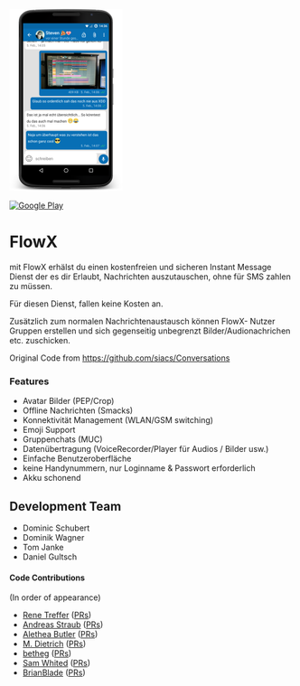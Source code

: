 ﻿![screenshots](https://github.com/atomarea/FlowX/raw/Main/Screenshots/readme.png)

[![Google Play](http://cloud.atom-area.net/pics/GooglePlay.png)](https://play.google.com/store/apps/details?id=net.atomarea.flowx)

# FlowX

mit FlowX erhälst du einen kostenfreien und sicheren Instant Message Dienst der es dir Erlaubt, Nachrichten auszutauschen, ohne für SMS zahlen zu müssen.

Für diesen Dienst, fallen keine Kosten an.

Zusätzlich zum normalen Nachrichtenaustausch können FlowX- Nutzer Gruppen erstellen und sich gegenseitig unbegrenzt Bilder/Audionachrichen etc. zuschicken.

Original Code from https://github.com/siacs/Conversations

### Features
* Avatar Bilder (PEP/Crop)
* Offline Nachrichten (Smacks)
* Konnektivität Management (WLAN/GSM switching)
* Emoji Support
* Gruppenchats (MUC)
* Datenübertragung (VoiceRecorder/Player für Audios / Bilder usw.)
* Einfache Benutzeroberfläche
* keine Handynummern, nur Loginname & Passwort erforderlich
* Akku schonend

## Development Team

* Dominic Schubert
* Dominik Wagner
* Tom Janke
* Daniel Gultsch

#### Code Contributions

(In order of appearance)

* [Rene Treffer](https://github.com/rtreffer) ([PRs](https://github.com/siacs/Conversations/pulls?utf8=%E2%9C%93&q=is%3Apr+author%3Artreffer+is%3Amerged))
* [Andreas Straub](https://github.com/strb) ([PRs](https://github.com/siacs/Conversations/pulls?utf8=%E2%9C%93&q=is%3Apr+author%3Astrb+is%3Amerged))
* [Alethea Butler](https://github.com/alethea) ([PRs](https://github.com/siacs/Conversations/pulls?utf8=%E2%9C%93&q=is%3Apr+author%3Aalethea+is%3Amerged))
* [M. Dietrich](https://github.com/emdete) ([PRs](https://github.com/siacs/Conversations/pulls?utf8=%E2%9C%93&q=is%3Apr+author%3Aemdete+is%3Amerged))
* [betheg](https://github.com/betheg) ([PRs](https://github.com/siacs/Conversations/pulls?utf8=%E2%9C%93&q=is%3Apr+author%3Abetheg+is%3Amerged))
* [Sam Whited](https://github.com/SamWhited) ([PRs](https://github.com/siacs/Conversations/pulls?utf8=%E2%9C%93&q=is%3Apr+author%3ASamWhited+is%3Amerged))
* [BrianBlade](https://github.com/BrianBlade) ([PRs](https://github.com/siacs/Conversations/pulls?utf8=%E2%9C%93&q=is%3Apr+author%3ABrianBlade+is%3Amerged))
